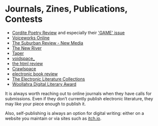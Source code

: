 # Journals, Zines, Publications, Contests

- [Cordite Poetry Review](http://cordite.org.au/) and especially their ['GAME' issue](http://cordite.org.au/content/poetry/game/)
- [Voiceworks Online](https://www.voiceworksmag.com.au/online)
- [The Suburban Review - New Media](https://thesuburbanreview.com/new-media/)
- [The New River](https://thenewriver.us/)
- [Taper](https://taper.badquar.to/)
- [voidspace_](https://voidspacezine.com/)
- [the html review](https://thehtml.review/)
- [Crawlspace](https://crawlspace.cool/)
- [electronic book review](https://electronicbookreview.com/)
- [The Electronic Literature Collections](https://collection.eliterature.org/)
- [Woollahra Digital Literary Award](https://www.woollahra.nsw.gov.au/Library/Digital-literary-award)

It is always worth reaching out to online journals when they have calls for submissions. Even if they don’t currently publish electronic literature, they may like your piece enough to publish it.

Also, self-publishing is always an option for digital writing: either on a website you maintain or via sites such as [itch.io](https://itch.io/).
